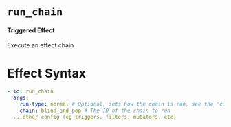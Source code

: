 # `run_chain`
#### Triggered Effect

Execute an effect chain

# Effect Syntax
```yaml
- id: run_chain
  args:
    run-type: normal # Optional, sets how the chain is ran, see the 'configuring an effect' page
    chain: blind_and_pop # The ID of the chain to run
  ...other config (eg triggers, filters, mutators, etc)
```
